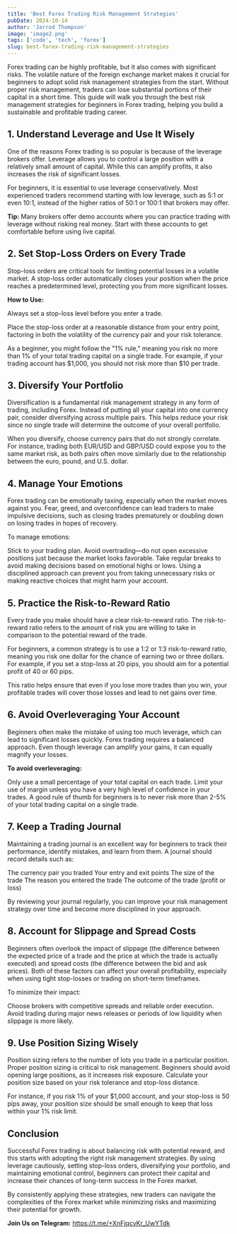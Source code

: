 ```yaml
---
title: 'Best Forex Trading Risk Management Strategies'
pubDate: 2024-10-14
author: 'Jarrod Thompson'
image: 'image2.png'
tags: ['code', 'tech', 'forex']
slug: best-forex-trading-risk-management-strategies
---
```


Forex trading can be highly profitable, but it also comes with significant risks. The volatile nature of the foreign exchange market makes it crucial for beginners to adopt solid risk management strategies from the start. Without proper risk management, traders can lose substantial portions of their capital in a short time. This guide will walk you through the best risk management strategies for beginners in Forex trading, helping you build a sustainable and profitable trading career.

## **1. Understand Leverage and Use It Wisely**

One of the reasons Forex trading is so popular is because of the leverage brokers offer. Leverage allows you to control a large position with a relatively small amount of capital. While this can amplify profits, it also increases the risk of significant losses.


For beginners, it is essential to use leverage conservatively. Most experienced traders recommend starting with low leverage, such as 5:1 or even 10:1, instead of the higher ratios of 50:1 or 100:1 that brokers may offer.

<b>Tip:</b> Many brokers offer demo accounts where you can practice trading with leverage without risking real money. Start with these accounts to get comfortable before using live capital.


## **2. Set Stop-Loss Orders on Every Trade**
Stop-loss orders are critical tools for limiting potential losses in a volatile market. A stop-loss order automatically closes your position when the price reaches a predetermined level, protecting you from more significant losses.

**How to Use:**

Always set a stop-loss level before you enter a trade.

Place the stop-loss order at a reasonable distance from your entry point, factoring in both the volatility of the currency pair and your risk tolerance.

As a beginner, you might follow the "1% rule," meaning you risk no more than 1% of your total trading capital on a single trade. For example, if your trading account has $1,000, you should not risk more than $10 per trade.

## **3. Diversify Your Portfolio**

Diversification is a fundamental risk management strategy in any form of trading, including Forex. Instead of putting all your capital into one currency pair, consider diversifying across multiple pairs. This helps reduce your risk since no single trade will determine the outcome of your overall portfolio.

When you diversify, choose currency pairs that do not strongly correlate. For instance, trading both EUR/USD and GBP/USD could expose you to the same market risk, as both pairs often move similarly due to the relationship between the euro, pound, and U.S. dollar.

## **4. Manage Your Emotions**

Forex trading can be emotionally taxing, especially when the market moves against you. Fear, greed, and overconfidence can lead traders to make impulsive decisions, such as closing trades prematurely or doubling down on losing trades in hopes of recovery.

To manage emotions:

Stick to your trading plan.
Avoid overtrading—do not open excessive positions just because the market looks favorable.
Take regular breaks to avoid making decisions based on emotional highs or lows.
Using a disciplined approach can prevent you from taking unnecessary risks or making reactive choices that might harm your account.

## **5. Practice the Risk-to-Reward Ratio**

Every trade you make should have a clear risk-to-reward ratio. The risk-to-reward ratio refers to the amount of risk you are willing to take in comparison to the potential reward of the trade.

For beginners, a common strategy is to use a 1:2 or 1:3 risk-to-reward ratio, meaning you risk one dollar for the chance of earning two or three dollars. For example, if you set a stop-loss at 20 pips, you should aim for a potential profit of 40 or 60 pips.

This ratio helps ensure that even if you lose more trades than you win, your profitable trades will cover those losses and lead to net gains over time.

## **6. Avoid Overleveraging Your Account**

Beginners often make the mistake of using too much leverage, which can lead to significant losses quickly. Forex trading requires a balanced approach. Even though leverage can amplify your gains, it can equally magnify your losses.

<b>To avoid overleveraging:</b>

Only use a small percentage of your total capital on each trade.
Limit your use of margin unless you have a very high level of confidence in your trades.
A good rule of thumb for beginners is to never risk more than 2-5% of your total trading capital on a single trade.

## **7. Keep a Trading Journal**

Maintaining a trading journal is an excellent way for beginners to track their performance, identify mistakes, and learn from them. A journal should record details such as:

The currency pair you traded
Your entry and exit points
The size of the trade
The reason you entered the trade
The outcome of the trade (profit or loss)

By reviewing your journal regularly, you can improve your risk management strategy over time and become more disciplined in your approach.

## **8. Account for Slippage and Spread Costs**

Beginners often overlook the impact of slippage (the difference between the expected price of a trade and the price at which the trade is actually executed) and spread costs (the difference between the bid and ask prices). Both of these factors can affect your overall profitability, especially when using tight stop-losses or trading on short-term timeframes.

To minimize their impact:

Choose brokers with competitive spreads and reliable order execution.
Avoid trading during major news releases or periods of low liquidity when slippage is more likely.

## **9. Use Position Sizing Wisely**

Position sizing refers to the number of lots you trade in a particular position. Proper position sizing is critical to risk management. Beginners should avoid opening large positions, as it increases risk exposure. Calculate your position size based on your risk tolerance and stop-loss distance.

For instance, if you risk 1% of your $1,000 account, and your stop-loss is 50 pips away, your position size should be small enough to keep that loss within your 1% risk limit.

## **Conclusion**

Successful Forex trading is about balancing risk with potential reward, and this starts with adopting the right risk management strategies. By using leverage cautiously, setting stop-loss orders, diversifying your portfolio, and maintaining emotional control, beginners can protect their capital and increase their chances of long-term success in the Forex market.

By consistently applying these strategies, new traders can navigate the complexities of the Forex market while minimizing risks and maximizing their potential for growth.

<b>Join Us on Telegram:</b> https://t.me/+XnFjqcvKr_UwYTdk
